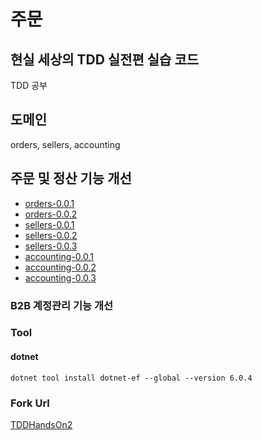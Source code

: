 # 주문
## 현실 세상의 TDD 실전편 실습 코드 
TDD 공부 

## 도메인 
orders, sellers, accounting

## 주문 및 정산 기능 개선
* [orders-0.0.1](https://github.com/snowlight-aemt/tdd-hands-on-2/tree/orders-0.0.1)
* [orders-0.0.2](https://github.com/snowlight-aemt/tdd-hands-on-2/tree/orders-0.0.2)
* [sellers-0.0.1](https://github.com/snowlight-aemt/tdd-hands-on-2/tree/sellers-0.0.1)
* [sellers-0.0.2](https://github.com/snowlight-aemt/tdd-hands-on-2/tree/sellers-0.0.2)
* [sellers-0.0.3](https://github.com/snowlight-aemt/tdd-hands-on-2/tree/sellers-0.0.3)
* [accounting-0.0.1](https://github.com/snowlight-aemt/tdd-hands-on-2/tree/accounting-0.0.1)
* [accounting-0.0.2](https://github.com/snowlight-aemt/tdd-hands-on-2/tree/accounting-0.0.2)
* [accounting-0.0.3](https://github.com/snowlight-aemt/tdd-hands-on-2/tree/accounting-0.0.3)

### B2B 계정관리 기능 개선

### Tool 
#### dotnet 
```shell
dotnet tool install dotnet-ef --global --version 6.0.4
```

### Fork Url
[TDDHandsOn2](https://github.com/gyuwon/TDDHandsOn2)
